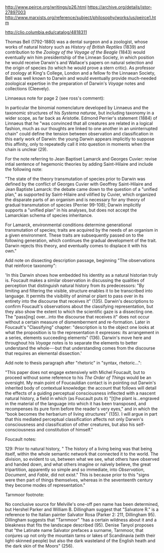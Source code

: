http://www.peirce.org/writings/p26.html
https://archive.org/details/jstor-27897003
http://www.marxists.org/reference/subject/philosophy/works/us/peirce1.htm


http://clio.columbia.edu/catalog/4818311


Thomas Bell (1792-1880) was a dental surgeon and a zoologist, whose works of natural history such as *History of British Reptiles* (1839) and contribution to the *Zoology of the Voyage of the Beagle* (1843) would eventually win him presidentship of the Linnean Society, in which position he would receive Darwin's and Wallace's papers on natural selection and the origin of species (to which he would prove a stern critic). As professor of zoology at King's College, London and a fellow fo the Linnaean Society, Bell was well known to Darwin and would eventually provide much-needed zoological expertise in the preparation of Darwin's *Voyage* notes and collections (Cleevely).

Linnaeaus note for page 2 (see ross's comment):

In particular the binomial nomenclature developed by Linnaeus and the taxonomic structures of his *Systema naturae*, but including taxonomy in a wider scope, as far back as Aristotle. Edmond Perrier's statement (1884) of Linnaeus that he "was convinced that all creatures are related in a logical fashion, much as our thoughts are linked to one another in an uninterrupted chain" could define the tension between observation and classification in this early work of Darwin: the young Darwin appears implicitly to suppose this affinity, only to repeatedly call it into question in moments when the chain is unclear (29).

For the note referring to Jean Baptiset Lamarck and Georges Cuvier: revise intial sentence of hegemonic theories by adding Saint-Hilaire and include the following note:

"The state of the theory transmutation of species prior to Darwin was defined by the conflict of Georges Cuvier with Geoffrey Saint-Hilaire and Jean Baptiste Lamarck: the debate came down to the question of a "unified plan," as supported by Saint-Hilaire and vilified by Cuvier, which organized the disparate parts of an organism and is necessary for any theory of gradual transmutation of species (Perrier 99-108); Darwin implicitly supports a "unified plan" in his analyses, but does not accept the Lamarckian schema of species inheritance. 

For Lamarck, environmental conditions determine generational transmutation of species; traits are acquired by the needs of an organism in a given environment. These traits are subsequently passed on to the following generation, which continues the gradual development of the trait. Darwin rejects this theory, and eventually comes to displace it with his own."

Add note on dissecting description passage, beginning "The observations that reinforce taxonomy":

'In this Darwin shows how embedded his identity as a natural historian truly is. Foucault makes a similar observation in discussing the qualities of perception that distinguish natural history from its predecessors: "By limiting and filtering the visible, structure enables it to be transcribed into language. It permits the visibility of animal or plant to pass over in its entirety into the discourse that receives it" (135). Darwin's descriptions to confirm Foucault's observations about the classifying representation, but they also show the extent to which the scientific gaze is a dissecting one. The "pass[ing] over...into the discourse that receives it" does not occur without a certain measure of dismemberment and re-formation. Later in Foucault's "Classifying" chapter: "description is to the object one looks at what the proposition is to the representation it expresses: its arrangement in a series, elements succeeding elements" (136). Darwin's move here and throughout his *Voyage* notes is to separate the elements to better understand the whole---but that understanding comes from the discourse that requires an elemental dissection.'

Add note to thesis paragraph after "rhetoric" in "syntax, rhetoric...":

"This paper does not engage extensively with Michel Foucault, but to proceed without some reference to his *The Order of Things* would be an oversight. My main point of Foucauldian contact is in pointing out Darwin's inherited body of contextual knowledge: the account that follows will detail the effects of a guiding perceptual consciousness inflected with a nascent natural history, a field in which (as Foucault puts it) "[t]he plant is...engraved in the material of the language into which it has been transposed, and recompenses its pure form before the reader's very eyes," and in which the "book becomes the herbarium of living structures" (135). I will argue in part that this mediated perceptual classification affects not only Darwin's consciousness and classification of other creatures, but also his self-consciousness and constitution of himself." 

Foucault notes:

129: Prior to natural history, " The history of a living being was that being itself, within the whole semantic network that connected it to the world. The division, so evident to us, between what we see, what others have observed and handed down, and what others imagine or naïvely believe, the great tripartition, apparently so simple and so immediate, into *Observation*, *Document*, and *Fable*, did not exist." This is because prior to this "signs were then part of things themselves, whereas in the seventeenth century they become modes of representation."

Tarnmoor footnote:

No conclusive source for Melville's one-off pen name has been determined, but Hershel Parker and William B. Dillingham suggest that "Salvatore R." is a reference to the Italian painter Salvator Rosa (Parker 2: 211, Dillingham 95). Dillingham suggests that "Tarnmoor" "has a certain wildness about it and a bleakness that fits the landscape described (95). Denise Tanyol proposes that "the Latinate name Salvator prefaces a surname, Tarnmoor, that conjures up not only the mountain tarns or lakes of Scandinavia (with their light-skinned people) but also the dark wasteland of the English heath and the dark skin of the Moors" (256). 